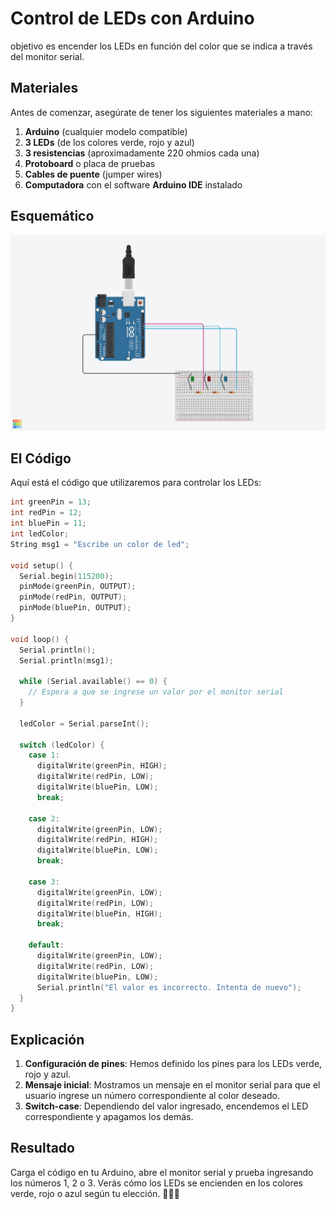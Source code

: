 # Control de LEDs con Arduino

objetivo es encender los LEDs en función del color que se indica a través del monitor serial.

## Materiales

Antes de comenzar, asegúrate de tener los siguientes materiales a mano:

1. **Arduino** (cualquier modelo compatible)
2. **3 LEDs** (de los colores verde, rojo y azul)
3. **3 resistencias** (aproximadamente 220 ohmios cada una)
4. **Protoboard** o placa de pruebas
5. **Cables de puente** (jumper wires)
6. **Computadora** con el software **Arduino IDE** instalado

## Esquemático

![](../src/Practics/Led_serial.png)

## El Código

Aquí está el código que utilizaremos para controlar los LEDs:

```cpp
int greenPin = 13;
int redPin = 12;
int bluePin = 11;
int ledColor;
String msg1 = "Escribe un color de led";

void setup() {
  Serial.begin(115200);
  pinMode(greenPin, OUTPUT);
  pinMode(redPin, OUTPUT);
  pinMode(bluePin, OUTPUT);
}

void loop() {
  Serial.println();
  Serial.println(msg1);
  
  while (Serial.available() == 0) {
    // Espera a que se ingrese un valor por el monitor serial
  }

  ledColor = Serial.parseInt();

  switch (ledColor) {
    case 1:
      digitalWrite(greenPin, HIGH);
      digitalWrite(redPin, LOW);
      digitalWrite(bluePin, LOW);
      break;

    case 2:
      digitalWrite(greenPin, LOW);
      digitalWrite(redPin, HIGH);
      digitalWrite(bluePin, LOW);
      break;

    case 3:
      digitalWrite(greenPin, LOW);
      digitalWrite(redPin, LOW);
      digitalWrite(bluePin, HIGH);
      break;

    default:
      digitalWrite(greenPin, LOW);
      digitalWrite(redPin, LOW);
      digitalWrite(bluePin, LOW);
      Serial.println("El valor es incorrecto. Intenta de nuevo");
  }
}
```

## Explicación

1. **Configuración de pines**: Hemos definido los pines para los LEDs verde, rojo y azul.
2. **Mensaje inicial**: Mostramos un mensaje en el monitor serial para que el usuario ingrese un número correspondiente al color deseado.
3. **Switch-case**: Dependiendo del valor ingresado, encendemos el LED correspondiente y apagamos los demás.

## Resultado

Carga el código en tu Arduino, abre el monitor serial y prueba ingresando los números 1, 2 o 3. Verás cómo los LEDs se encienden en los colores verde, rojo o azul según tu elección. 🚀🔌💡